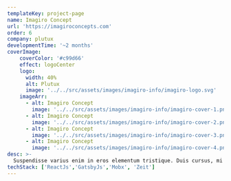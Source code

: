```yaml
---
templateKey: project-page
name: Imagiro Concept
url: 'https://imagiroconcepts.com'
order: 6
company: plutux
developmentTime: '~2 months'
coverImage:
    coverColor: '#c99d66'
    effect: logoCenter
    logo:
      width: 40%
      alt: Plutux
      image: '../../src/assets/images/imagiro-info/imagiro-logo.svg'
    imageArr: 
      - alt: Imagiro Concept
        image: '../../src/assets/images/imagiro-info/imagiro-cover-1.png'
      - alt: Imagiro Concept
        image: '../../src/assets/images/imagiro-info/imagiro-cover-2.png'
      - alt: Imagiro Concept
        image: '../../src/assets/images/imagiro-info/imagiro-cover-3.png'
      - alt: Imagiro Concept
        image: '../../src/assets/images/imagiro-info/imagiro-cover-4.png'
desc: >-
  Suspendisse varius enim in eros elementum tristique. Duis cursus, mi quis viverra ornare, eros dolor interdum nulla.
techStack: ['ReactJs','GatsbyJs','Mobx', 'Zeit']
---
```


